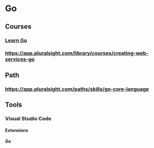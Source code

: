 # Go

## Courses
### [Learn Go](https://www.codecademy.com/learn/learn-go)
### https://app.pluralsight.com/library/courses/creating-web-services-go
## Path
### https://app.pluralsight.com/paths/skills/go-core-language
## Tools
### Visual Studio Code
#### Extensions
##### Go
